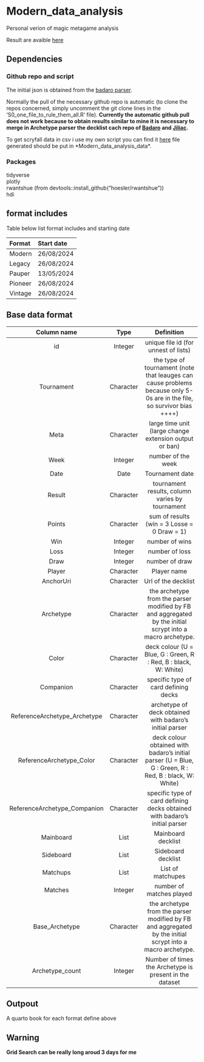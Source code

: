 # Modern_data_analysis

Personal verion of magic metagame analysis

Result are avaible [here](https://mtg-modern.serveur-du-placard.xyz/)

## Dependencies

### Github repo and script

The initial json is obtained from the [badaro
parser](https://github.com/Badaro/MTGOArchetypeParser).

Normally the pull of the necessary github repo is automatic (to clone
the repos concerned, simply uncomment the git clone lines in the
‘S0_one_file_to_rule_them_all.R’ file). **Currently the automatic github
pull does not work because to obtain results similar to mine it is
necessary to merge in Archetype parser the decklist cach repo of
[Badaro](https://github.com/Badaro) and
[Jiliac](https://github.com/Jiliac).**

To get scryfall data in csv i use my own script you can find it
[here](https://github.com/fbettega/fetch_scryfall_data_to_csv) file
generated should be put in \*Modern_data_analysis\_data\*.

### Packages

tidyverse  
plotly  
rwantshue (from devtools::install_github(“hoesler/rwantshue”))  
hdi

## format includes

Table below list format includes and starting date

| Format  | Start date |
|:--------|:-----------|
| Modern  | 26/08/2024 |
| Legacy  | 26/08/2024 |
| Pauper  | 13/05/2024 |
| Pioneer | 26/08/2024 |
| Vintage | 26/08/2024 |

## Base data format

| Column name | Type | Definition |
|:--:|:--:|:--:|
| id | Integer | unique file id (for unnest of lists) |
| Tournament | Character | the type of tournament (note that leauges can cause problems because only 5-0s are in the file, so survivor bias ++++) |
| Meta | Character | large time unit (large change extension output or ban) |
| Week | Integer | number of the week |
| Date | Date | Tournament date |
| Result | Character | tournament results, column varies by tournament |
| Points | Character | sum of results (win = 3 Losse = 0 Draw = 1) |
| Win | Integer | number of wins |
| Loss | Integer | number of loss |
| Draw | Integer | number of draw |
| Player | Character | Player name |
| AnchorUri | Character | Url of the decklist |
| Archetype | Character | the archetype from the parser modified by FB and aggregated by the initial scrypt into a macro archetype. |
| Color | Character | deck colour (U = Blue, G : Green, R : Red, B : black, W: White) |
| Companion | Character | specific type of card defining decks |
| ReferenceArchetype_Archetype | Character | archetype of deck obtained with badaro’s initial parser |
| ReferenceArchetype_Color | Character | deck colour obtained with badaro’s initial parser (U = Blue, G : Green, R : Red, B : black, W: White) |
| ReferenceArchetype_Companion | Character | specific type of card defining decks obtained with badaro’s initial parser |
| Mainboard | List | Mainboard decklist |
| Sideboard | List | Sideboard decklist |
| Matchups | List | List of matchupes |
| Matches | Integer | number of matches played |
| Base_Archetype | Character | the archetype from the parser modified by FB and aggregated by the initial scrypt into a macro archetype. |
| Archetype_count | Integer | Number of times the Archetype is present in the dataset |

## Outpout

A quarto book for each format define above

## Warning

**Grid Search can be really long aroud 3 days for me**
